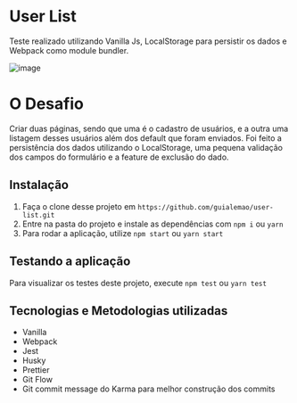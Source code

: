 
# User List

Teste realizado utilizando Vanilla Js, LocalStorage para persistir os dados e Webpack como module bundler.

![image](https://i.imgur.com/e8YntT4.gif)

# O Desafio

Criar duas páginas, sendo que uma é o cadastro de usuários, e a outra uma listagem desses usuários além dos default que foram enviados.
Foi feito a persistência dos dados utilizando o LocalStorage, uma pequena validação dos campos do formulário e a feature de exclusão do dado.

## Instalação

1. Faça o clone desse projeto em `https://github.com/guialemao/user-list.git`
2. Entre na pasta do projeto e instale as dependências com `npm i` ou `yarn`
3. Para rodar a aplicação, utilize `npm start` ou `yarn start`

## Testando a aplicação

Para visualizar os testes deste projeto, execute `npm test` ou `yarn test`

## Tecnologias e Metodologias utilizadas

* Vanilla
* Webpack
* Jest
* Husky
* Prettier
* Git Flow
* Git commit message do Karma para melhor construção dos commits 
